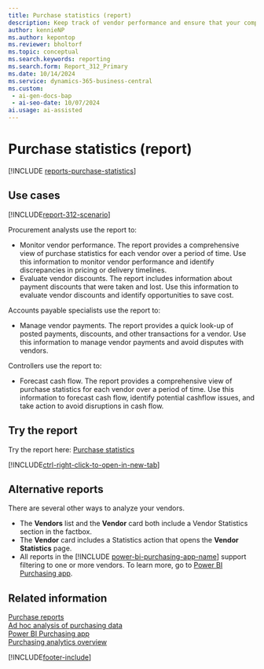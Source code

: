 ```yaml
---
title: Purchase statistics (report)
description: Keep track of vendor performance and ensure that your company is getting the best value for its money.
author: kennieNP
ms.author: kepontop
ms.reviewer: bholtorf
ms.topic: conceptual
ms.search.keywords: reporting
ms.search.form: Report_312_Primary
ms.date: 10/14/2024
ms.service: dynamics-365-business-central
ms.custom:
 - ai-gen-docs-bap
 - ai-seo-date: 10/07/2024
ai.usage: ai-assisted
---
```


# Purchase statistics (report)

[!INCLUDE [reports-purchase-statistics](../includes/reports-purchase-statistics.md)]

## Use cases

[!INCLUDE[report-312-scenario](../includes/report-312-scenario-include.md)]

<!-- 
Prompt
Below is a report in an ERP system. Provide 3-4 use cases for different personas working with procurement.
Format like this:    
  
As a <persona>, use the report to    
* use case 1  
* use case 2    

Do not capitalize the persona names. 

## Report description
Shows purchase statistics for each vendor. This includes information for five periods, starting on the date that you specify.
The report includes the total purchases, payments, finance charges, and discount information including the payment discounts taken and lost. Statistics are calculated for purchases before the date entered, at three one-month intervals from the date entered, and for a period including all purchases made after the third one-month interval.
This report can also be used in accounts payable as it's easier to do a quick look-up of posted payments, discounts, and other transactions for a given vendor.


Please include your data sources and URLs 
-->

Procurement analysts use the report to:

* Monitor vendor performance. The report provides a comprehensive view of purchase statistics for each vendor over a period of time. Use this information to monitor vendor performance and identify discrepancies in pricing or delivery timelines.
* Evaluate vendor discounts. The report includes information about payment discounts that were taken and lost. Use this information to evaluate vendor discounts and identify opportunities to save cost.

Accounts payable specialists use the report to:

* Manage vendor payments. The report provides a quick look-up of posted payments, discounts, and other transactions for a vendor. Use this information to manage vendor payments and avoid disputes with vendors.

Controllers use the report to:

* Forecast cash flow. The report provides a comprehensive view of purchase statistics for each vendor over a period of time. Use this information to forecast cash flow, identify potential cashflow issues, and take action to avoid disruptions in cash flow.

## Try the report

Try the report here: [Purchase statistics](https://businesscentral.dynamics.com?report=312)

[!INCLUDE[ctrl-right-click-to-open-in-new-tab](../includes/ctrl-right-click-to-open-in-new-tab.md)]

## Alternative reports

There are several other ways to analyze your vendors. 

- The **Vendors** list and the **Vendor** card both include a Vendor Statistics section in the factbox.
- The **Vendor** card includes a Statistics action that opens the **Vendor Statistics** page.
- All reports in the [!INCLUDE [power-bi-purchasing-app-name](includes/power-bi-purchasing-app-name.md)] support filtering to one or more vendors. To learn more, go to [Power BI Purchasing app](../purchases-powerbi-app.md).



## Related information

[Purchase reports](../purchase-reports.md)  
[Ad hoc analysis of purchasing data](../ad-hoc-analysis-purchasing.md)  
[Power BI Purchasing app](../purchases-powerbi-app.md)  
[Purchasing analytics overview](../purchasing-analytics-overview.md)  

[!INCLUDE[footer-include](../includes/footer-banner.md)]
